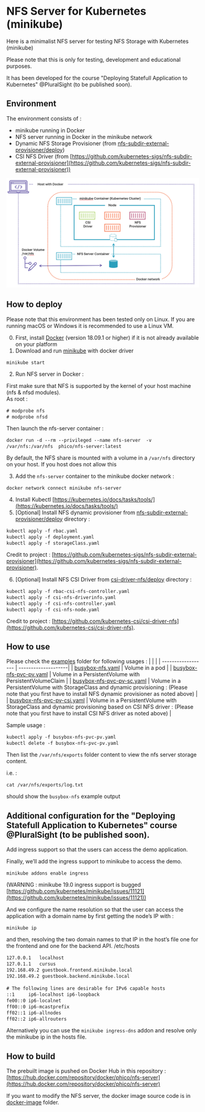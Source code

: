 # NFS Server for Kubernetes (minikube)

Here is a minimalist NFS server for testing NFS Storage with Kubernetes (minikube)

Please note that this is only for testing, development and educational purposes.  

It has been developed for the course "Deploying Statefull Application to Kubernetes" @PluralSight (to be published soon).

## Environment
The environment consists of : 
- minikube running in Docker
- NFS server running in Docker in the minikube network
- Dynamic NFS Storage Provisioner (from [nfs-subdir-external-provisioner/deploy](nfs-subdir-external-provisioner/deploy))
- CSI NFS Driver (from [https://github.com/kubernetes-sigs/nfs-subdir-external-provisioner](https://github.com/kubernetes-sigs/nfs-subdir-external-provisioner))

![](env.png)

## How to deploy
Please note that this environment has been tested only on Linux.  If you are running macOS or Windows it is recommended to use a Linux VM.

0. First, install [Docker](https://docs.docker.com/) (version 18.09.1 or higher) if it is not already available on your platform
1. Download and run [minikube](https://minikube.sigs.k8s.io/docs/) with docker driver 
```
minikube start
```
2. Run NFS server in Docker :

First make sure that NFS is supported by the kernel of your host machine (nfs & nfsd modules).  
As root :
```
# modprobe nfs
# modprobe nfsd
```
Then launch the nfs-server container :
```
docker run -d --rm --privileged --name nfs-server  -v /var/nfs:/var/nfs  phico/nfs-server:latest
 ``` 
 By default, the NFS share is mounted with a volume in a `/var/nfs` directory on your host.  If you host does not allow this

 3. Add the `nfs-server` container to the minikube docker network :
``` 
docker network connect minikube nfs-server 
```
4. Install Kubectl [https://kubernetes.io/docs/tasks/tools/](https://kubernetes.io/docs/tasks/tools/)
5. [Optional] Install NFS dynamic provisioner from [nfs-subdir-external-provisioner/deploy](nfs-subdir-external-provisioner/deploy) directory : 
```
kubectl apply -f rbac.yaml
kubectl apply -f deployment.yaml
kubectl apply -f storageClass.yaml
``` 

Credit to project : [https://github.com/kubernetes-sigs/nfs-subdir-external-provisioner](https://github.com/kubernetes-sigs/nfs-subdir-external-provisioner).  

6. [Optional] Install NFS CSI Driver from [csi-driver-nfs/deploy](csi-driver-nfs/deploy)  directory :

```
kubectl apply -f rbac-csi-nfs-controller.yaml
kubectl apply -f csi-nfs-driverinfo.yaml
kubectl apply -f csi-nfs-controller.yaml
kubectl apply -f csi-nfs-node.yaml
```
Credit to project : [https://github.com/kubernetes-csi/csi-driver-nfs](https://github.com/kubernetes-csi/csi-driver-nfs). 



## How to use
Please check the [examples](examples) folder for following usages :
|                    |                         |
| ------------------ | --------------------|
| [busybox-nfs.yaml](examples/busybox-nfs.yaml)      | Volume in a pod |
| [busybox-nfs-pvc-pv.yaml](examples/busybox-nfs-pvc-pv.yaml)      |    Volume in a PersistentVolume with PersistentVolumeClaim |
| [busybox-nfs-pvc-pv-sc.yaml](examples/busybox-nfs-pvc-pv-sc.yaml) |    Volume in a PersistentVolume with StorageClass and dynamic provisioning : (Please note that you first have to install NFS dynamic provisioner as noted above)  |
| [busybox-nfs-pvc-pv-csi.yaml](examples/busybox-nfs-pvc-pv-csi.yaml) |    Volume in a PersistentVolume with StorageClass and dynamic provisioning based on CSI NFS driver : (Please note that you first have to install CSI NFS driver as noted above)  |

Sample usage :
```
kubectl apply -f busybox-nfs-pvc-pv.yaml
kubectl delete -f busybox-nfs-pvc-pv.yaml
```
Then list the `/var/nfs/exports` folder content to view the nfs server storage content.

i.e. :
```
cat /var/nfs/exports/log.txt
```
should show the `busybox-nfs` example output


## Additional configuration for the "Deploying Statefull Application to Kubernetes" course @PluralSight (to be published soon).

Add ingress support so that the users can access the demo application.

Finally, we’ll add the ingress support to minikube to access the demo. 
``` 
minikube addons enable ingress
``` 
(WARNING : minikube 19.0 ingress support is bugged [https://github.com/kubernetes/minikube/issues/11121](https://github.com/kubernetes/minikube/issues/11121))

And we configure the name resolution so that the user can access the application with a domain name
 by first getting the node’s IP with :
 ```
 minikube ip
 ```
and then, resolving the two domain names to that IP in the host’s file one for the frontend and one for the backend API.
/etc/hosts
```
127.0.0.1	localhost
127.0.1.1	cursus
192.168.49.2 guestbook.frontend.minikube.local
192.168.49.2 guestbook.backend.minikube.local

# The following lines are desirable for IPv6 capable hosts
::1     ip6-localhost ip6-loopback
fe00::0 ip6-localnet
ff00::0 ip6-mcastprefix
ff02::1 ip6-allnodes
ff02::2 ip6-allrouters
```

Alternatively you can use the `minikube ingress-dns` addon and resolve only the minikube ip in the hosts file.


## How to build 

The prebuilt image is pushed on Docker Hub in this repository : [https://hub.docker.com/repository/docker/phico/nfs-server](https://hub.docker.com/repository/docker/phico/nfs-server)

If you want to modify the NFS server, the docker image source code is in [docker-image](docker-image) folder.
